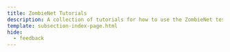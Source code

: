 ```yaml
---
title: ZombieNet Tutorials
description: A collection of tutorials for how to use the ZombieNet testing framework, designed for Polkadot-SDK-based blockchains, to spawn and test ephemeral networks.
template: subsection-index-page.html
hide:
  - feedback
---
```

